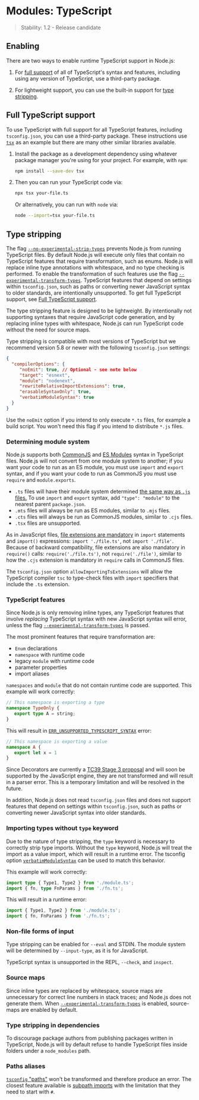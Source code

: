 # Modules: TypeScript

<!-- YAML
changes:
  - version: v22.18.0
    pr-url: https://github.com/nodejs/node/pull/58643
    description: Type stripping no longer emits an experimental warning.
  - version: v22.18.0
    pr-url: https://github.com/nodejs/node/pull/56350
    description: Type stripping is enabled by default.
  - version: v22.7.0
    pr-url: https://github.com/nodejs/node/pull/54283
    description: Added `--experimental-transform-types` flag.
-->

<!--introduced_in=v22.6.0-->

> Stability: 1.2 - Release candidate

## Enabling

There are two ways to enable runtime TypeScript support in Node.js:

1. For [full support][] of all of TypeScript's syntax and features, including
   using any version of TypeScript, use a third-party package.

2. For lightweight support, you can use the built-in support for
   [type stripping][].

## Full TypeScript support

To use TypeScript with full support for all TypeScript features, including
`tsconfig.json`, you can use a third-party package. These instructions use
[`tsx`][] as an example but there are many other similar libraries available.

1. Install the package as a development dependency using whatever package
   manager you're using for your project. For example, with `npm`:

   ```bash
   npm install --save-dev tsx
   ```

2. Then you can run your TypeScript code via:

   ```bash
   npx tsx your-file.ts
   ```

   Or alternatively, you can run with `node` via:

   ```bash
   node --import=tsx your-file.ts
   ```

## Type stripping

<!-- YAML
added: v22.6.0
-->

The flag [`--no-experimental-strip-types`][] prevents Node.js from running TypeScript
files. By default Node.js will execute only files that contain no
TypeScript features that require transformation, such as enums.
Node.js will replace inline type annotations with whitespace,
and no type checking is performed.
To enable the transformation of such features
use the flag [`--experimental-transform-types`][].
TypeScript features that depend on settings within `tsconfig.json`,
such as paths or converting newer JavaScript syntax to older standards, are
intentionally unsupported. To get full TypeScript support, see [Full TypeScript support][].

The type stripping feature is designed to be lightweight.
By intentionally not supporting syntaxes that require JavaScript code
generation, and by replacing inline types with whitespace, Node.js can run
TypeScript code without the need for source maps.

Type stripping is compatible with most versions of TypeScript
but we recommend version 5.8 or newer with the following `tsconfig.json` settings:

```json
{
  "compilerOptions": {
     "noEmit": true, // Optional - see note below
     "target": "esnext",
     "module": "nodenext",
     "rewriteRelativeImportExtensions": true,
     "erasableSyntaxOnly": true,
     "verbatimModuleSyntax": true
  }
}
```

Use the `noEmit` option if you intend to only execute `*.ts` files, for example
a build script. You won't need this flag if you intend to distribute `*.js`
files.

### Determining module system

Node.js supports both [CommonJS][] and [ES Modules][] syntax in TypeScript
files. Node.js will not convert from one module system to another; if you want
your code to run as an ES module, you must use `import` and `export` syntax, and
if you want your code to run as CommonJS you must use `require` and
`module.exports`.

* `.ts` files will have their module system determined [the same way as `.js`
  files.][] To use `import` and `export` syntax, add `"type": "module"` to the
  nearest parent `package.json`.
* `.mts` files will always be run as ES modules, similar to `.mjs` files.
* `.cts` files will always be run as CommonJS modules, similar to `.cjs` files.
* `.tsx` files are unsupported.

As in JavaScript files, [file extensions are mandatory][] in `import` statements
and `import()` expressions: `import './file.ts'`, not `import './file'`. Because
of backward compatibility, file extensions are also mandatory in `require()`
calls: `require('./file.ts')`, not `require('./file')`, similar to how the
`.cjs` extension is mandatory in `require` calls in CommonJS files.

The `tsconfig.json` option `allowImportingTsExtensions` will allow the
TypeScript compiler `tsc` to type-check files with `import` specifiers that
include the `.ts` extension.

### TypeScript features

Since Node.js is only removing inline types, any TypeScript features that
involve _replacing_ TypeScript syntax with new JavaScript syntax will error,
unless the flag [`--experimental-transform-types`][] is passed.

The most prominent features that require transformation are:

* `Enum` declarations
* `namespace` with runtime code
* legacy `module` with runtime code
* parameter properties
* import aliases

`namespaces` and `module` that do not contain runtime code are supported.
This example will work correctly:

```ts
// This namespace is exporting a type
namespace TypeOnly {
   export type A = string;
}
```

This will result in [`ERR_UNSUPPORTED_TYPESCRIPT_SYNTAX`][] error:

```ts
// This namespace is exporting a value
namespace A {
   export let x = 1
}
```

Since Decorators are currently a [TC39 Stage 3 proposal](https://github.com/tc39/proposal-decorators)
and will soon be supported by the JavaScript engine,
they are not transformed and will result in a parser error.
This is a temporary limitation and will be resolved in the future.

In addition, Node.js does not read `tsconfig.json` files and does not support
features that depend on settings within `tsconfig.json`, such as paths or
converting newer JavaScript syntax into older standards.

### Importing types without `type` keyword

Due to the nature of type stripping, the `type` keyword is necessary to
correctly strip type imports. Without the `type` keyword, Node.js will treat the
import as a value import, which will result in a runtime error. The tsconfig
option [`verbatimModuleSyntax`][] can be used to match this behavior.

This example will work correctly:

```ts
import type { Type1, Type2 } from './module.ts';
import { fn, type FnParams } from './fn.ts';
```

This will result in a runtime error:

```ts
import { Type1, Type2 } from './module.ts';
import { fn, FnParams } from './fn.ts';
```

### Non-file forms of input

Type stripping can be enabled for `--eval` and STDIN. The module system
will be determined by `--input-type`, as it is for JavaScript.

TypeScript syntax is unsupported in the REPL, `--check`, and
`inspect`.

### Source maps

Since inline types are replaced by whitespace, source maps are unnecessary for
correct line numbers in stack traces; and Node.js does not generate them.
When [`--experimental-transform-types`][] is enabled, source-maps
are enabled by default.

### Type stripping in dependencies

To discourage package authors from publishing packages written in TypeScript,
Node.js will by default refuse to handle TypeScript files inside folders under
a `node_modules` path.

### Paths aliases

[`tsconfig` "paths"][] won't be transformed and therefore produce an error. The closest
feature available is [subpath imports][] with the limitation that they need to start
with `#`.

[CommonJS]: modules.md
[ES Modules]: esm.md
[Full TypeScript support]: #full-typescript-support
[`--experimental-transform-types`]: cli.md#--experimental-transform-types
[`--no-experimental-strip-types`]: cli.md#--no-experimental-strip-types
[`ERR_UNSUPPORTED_TYPESCRIPT_SYNTAX`]: errors.md#err_unsupported_typescript_syntax
[`tsconfig` "paths"]: https://www.typescriptlang.org/tsconfig/#paths
[`tsx`]: https://tsx.is/
[`verbatimModuleSyntax`]: https://www.typescriptlang.org/tsconfig/#verbatimModuleSyntax
[file extensions are mandatory]: esm.md#mandatory-file-extensions
[full support]: #full-typescript-support
[subpath imports]: packages.md#subpath-imports
[the same way as `.js` files.]: packages.md#determining-module-system
[type stripping]: #type-stripping
